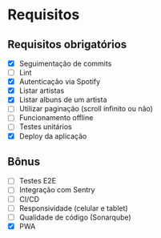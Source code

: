 
# Requisitos
## Requisitos obrigatórios
- [x] Seguimentação de commits
- [ ] Lint
- [x] Autenticação via Spotify
- [x] Listar artistas
- [x] Listar albuns de um artista
- [ ] Utilizar paginação (scroll infinito ou não)
- [ ] Funcionamento offline
- [ ] Testes unitários
- [x] Deploy da aplicação

## Bônus
- [ ] Testes E2E
- [ ] Integração com Sentry
- [ ] CI/CD
- [ ] Responsividade (celular e tablet)
- [ ] Qualidade de código (Sonarqube)
- [x] PWA